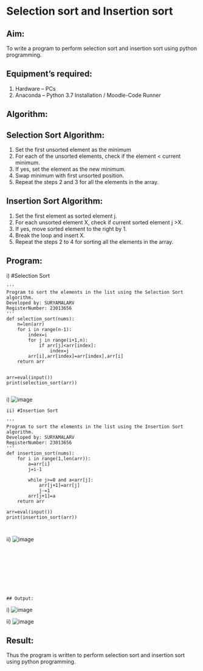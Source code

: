 # Selection sort and Insertion sort
## Aim:
To write a program to perform selection sort and insertion sort using python programming.
## Equipment’s required:
1.	Hardware – PCs
2.	Anaconda – Python 3.7 Installation / Moodle-Code Runner
## Algorithm:
## Selection Sort Algorithm:
1.	Set the first unsorted element as the minimum
2.	For each of the unsorted elements, check if the element < current minimum.
3.	If yes, set the element as the new minimum.
4.	Swap minimum with first unsorted position.
5.	Repeat the steps 2 and 3 for all the elements in the array.
## Insertion Sort Algorithm:
1.	Set the first element as sorted element j.
2.	For each unsorted element X, check if current sorted element j >X.
3.	If yes, move sorted element to the right by 1.
4.	Break the loop and insert X.
5.	Repeat the steps 2 to 4 for sorting all the elements in the array.
## Program:
i)	#Selection Sort
```
''' 
Program to sort the elements in the list using the Selection Sort algorithm.
Developed by: SURYAMALARV
RegisterNumber: 23013656
'''
def selection_sort(nums):
    n=len(arr)
    for i in range(n-1):
        index=i
        for j in range(i+1,n):
            if arr[j]<arr[index]:
                index=j
        arr[i],arr[index]=arr[index],arr[i]
    return arr
    
    
arr=eval(input())
print(selection_sort(arr))
    
```
i)
![image](https://github.com/suryamalarv/Sorting-Algorithm/assets/145742486/c3f95a15-92d7-48b9-83dd-b8cb8815b86e)






```
ii)	#Insertion Sort

```


```
''' 
Program to sort the elements in the list using the Insertion Sort algorithm.
Developed by: SURYAMALARV
RegisterNumber: 23013656
'''
def insertion_sort(nums):
    for i in range(1,len(arr)):
        a=arr[i]
        j=i-1
        
        while j>=0 and a<arr[j]:
            arr[j+1]=arr[j]
            j-=1
        arr[j+1]=a
    return arr
    
arr=eval(input())
print(insertion_sort(arr))
    


```
ii)
![image](https://github.com/suryamalarv/Sorting-Algorithm/assets/145742486/2cfb6b06-14c5-49af-bab9-055977485a6c)


```


    






## Output:
```
i)
![image](https://github.com/suryamalarv/Sorting-Algorithm/assets/145742486/e935609a-37f0-495f-8e25-9bf30a54431d)

ii)
![image](https://github.com/suryamalarv/Sorting-Algorithm/assets/145742486/d548d6bd-29b6-4643-bf2f-7d6c65b12a42)












## Result:
Thus the program is written to perform selection sort and insertion sort using python programming.
